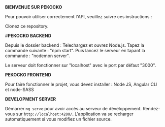 __BIENVENUE SUR PEKOCKO__

Pour pouvoir utiliser correctement l'API, veuillez suivre ces instructions :

Clonez ce repository.

#__PEKOCKO BACKEND__

Depuis le dossier backend : Telechargez et ouvrez Node.js. Tapez la commande suivante : "npm start". Puis lancez le serveur en tapant la commande : "nodemon server".

Le serveur doit fonctionner sur "localhost" avec le port par défaut "3000".


__PEKOCKO FRONTEND__

Pour faire fonctionner le projet, vous devez installer : Node JS, Angular CLI et node-SASS


__DEVELOPMENT SERVER__

Démarrer `ng serve` pour avoir accès au serveur de développement. Rendez-vous sur `http://localhost:4200/`. L'application va se recharger automatiquement si vous modifiez un fichier source.
